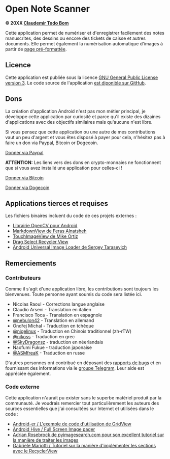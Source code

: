 Open Note Scanner
=================

**© 20XX [Claudemir Todo Bom](http://todobom.com)**

Cette application permet de numériser et d'enregistrer facilement des notes manuscrites, des dessins ou encore des tickets de caisse et autres documents. Elle permet également la numérisation automatique d'images à partir de [page pré-formattée](https://github.com/ctodobom/OpenNoteScanner/raw/master/Page%20Templates/A4%20with%202%20pages.pdf).


Licence
-------

Cette application est publiée sous la licence [GNU General Public License version 3](http://www.gnu.org/licenses/gpl.txt). Le code source de l'application [est diponible sur GitHub](http://github.com/ctodobom/OpenNoteScanner).

Dons
----

La création d'application Android n'est pas mon métier principal, je développe cette application par curiosité et parce qu'il existe des dizaines d'applications avec des objectifs similaires mais qu'aucune n'est libre.

Si vous pensez que cette application ou une autre de mes contributions vaut un peu d'argent et vous êtes disposé à payer pour cela, n'hésitez pas à faire un don via Paypal, Bitcoin or Dogecoin.

[Donner via Paypal](https://www.paypal.com/cgi-bin/webscr?cmd=_s-xclick&hosted_button_id=X6XHVCPMRQEL4)

**ATTENTION:** Les liens vers des dons en crypto-monnaies ne fonctionnent que si vous avez installé une application pour celles-ci !

[Donner via Bitcoin](bitcoin:1H5tqKZoWdqkR54PGe9w67EzBnLXHBFmt9)

[Donner via Dogecoin](dogecoin:DFBaP724XR3rfs9wFahBd353yFkgkqatvd)


Applications tierces et requises
--------------------------------

Les fichiers binaires incluent du code de ces projets externes :

* [Librairie OpenCV pour Android](http://www.opencv.org)
* [MarkdownView de Feras Alnatsheh](https://github.com/falnatsheh/MarkdownView)
* [TouchImageView de Mike Ortiz](https://github.com/MikeOrtiz/TouchImageView)
* [Drag Select Recycler View](https://github.com/afollestad/drag-select-recyclerview)
* [Android Universal Image Loader de Sergey Tarasevich](https://github.com/nostra13/Android-Universal-Image-Loader)

Remerciements
------------

### Contributeurs

Comme il s'agit d'une application libre, les contributions sont toujours les bienvenues. Toute personne ayant soumis du code sera listée ici.

* Nicolas Raoul - Corrections langue anglaise
* Claudio Arseni - Translation en italien
* Francisco Toca - Translation en espagnole
* [@nebulon42](https://github.com/nebulon42) - Translation en allemand
* Ondřej Míchal - Traduction en tchèque
* [@nigelinux](https://github.com/nigelinux) - Traduction en Chinois traditionnel (zh-rTW)
* [@nikoss](https://github.com/nikoss) - Traduction en grec
* [@SkyDragonsz](https://github.com/SkyDragonsz) - traduction en néerlandais
* Naofumi Fukue - traduction japonaise
* [@ASMfreaK](https://github.com/ASMfreaK) - Traduction en russe

D'autres personnes ont contribué en déposant des [rapports de bugs](https://github.com/ctodobom/OpenNoteScanner/issues) et en fournissant des informations via le [groupe Telegram](https://telegram.me/joinchat/CGzsxQgjl8CyAZNrTG0qZg). Leur aide est appréciée également.

### Code externe

Cette application n'aurait pu exister sans le superbe matériel produit par la communauté. Je voudrais remercier tout particulièrement les auteurs des sources essentielles que j'ai consultées sur Internet et utilisées dans le code :

* [Android-er / L'exemple de code d'utilisation de GridView](http://android-er.blogspot.com.br/2012/07/gridview-loading-photos-from-sd-card.html)
* [Android Hive / Full Screen Image pager](http://www.androidhive.info/2013/09/android-fullscreen-image-slider-with-swipe-and-pinch-zoom-gestures/)
* [Adrian Rosebrock de pyimagesearch.com pour son excellent tutoriel sur la manière de traiter les images](http://www.pyimagesearch.com/2014/09/01/build-kick-ass-mobile-document-scanner-just-5-minutes/)
* [Gabriele Mariotti / Tutoriel sur la manière d'implémenter les sections avec le RecyclerView](https://gist.github.com/gabrielemariotti/e81e126227f8a4bb339c)
